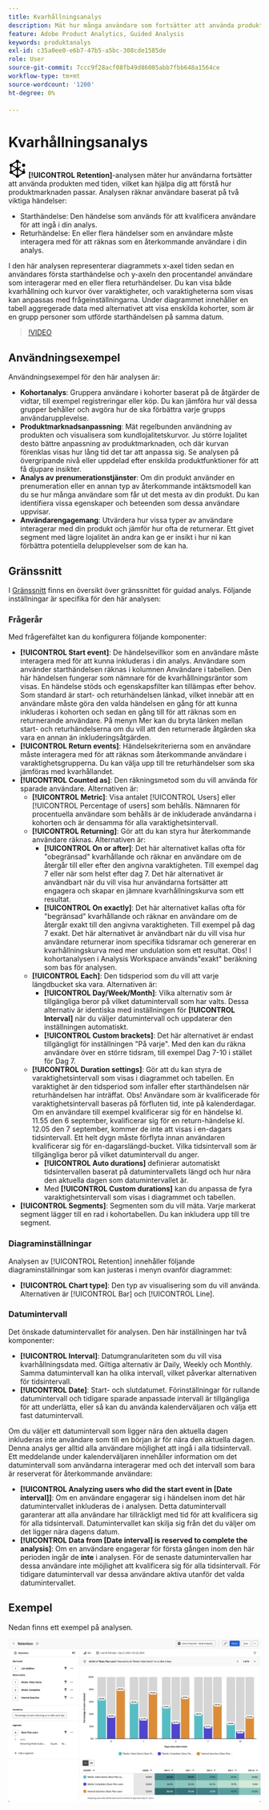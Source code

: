 ```yaml
---
title: Kvarhållningsanalys
description: Mät hur många användare som fortsätter att använda produkten.
feature: Adobe Product Analytics, Guided Analysis
keywords: produktanalys
exl-id: c35a0ee0-e6b7-47b5-a5bc-308cde1585de
role: User
source-git-commit: 7ccc9f28acf08fb49d86005abb7fbb648a1564ce
workflow-type: tm+mt
source-wordcount: '1200'
ht-degree: 0%

---
```


# Kvarhållningsanalys

![Retention](/help/assets/icons/Retention.svg) **[!UICONTROL Retention]**-analysen mäter hur användarna fortsätter att använda produkten med tiden, vilket kan hjälpa dig att förstå hur produktmarknaden passar. Analysen räknar användare baserat på två viktiga händelser:

* Starthändelse: Den händelse som används för att kvalificera användare för att ingå i din analys.
* Returhändelse: En eller flera händelser som en användare måste interagera med för att räknas som en återkommande användare i din analys.

I den här analysen representerar diagrammets x-axel tiden sedan en användares första starthändelse och y-axeln den procentandel användare som interagerar med en eller flera returhändelser. Du kan visa både kvarhållning och kurvor över varaktigheter, och varaktigheterna som visas kan anpassas med frågeinställningarna. Under diagrammet innehåller en tabell aggregerade data med alternativet att visa enskilda kohorter, som är en grupp personer som utförde starthändelsen på samma datum.

>[!VIDEO](https://video.tv.adobe.com/v/3430503/?learn=on)


## Användningsexempel

Användningsexempel för den här analysen är:

* **Kohortanalys**: Gruppera användare i kohorter baserat på de åtgärder de vidtar, till exempel registreringar eller köp. Du kan jämföra hur väl dessa grupper behåller och avgöra hur de ska förbättra varje grupps användarupplevelse.
* **Produktmarknadsanpassning**: Mät regelbunden användning av produkten och visualisera som kundlojalitetskurvor. Ju större lojalitet desto bättre anpassning av produktmarknaden, och där kurvan förenklas visas hur lång tid det tar att anpassa sig. Se analysen på övergripande nivå eller uppdelad efter enskilda produktfunktioner för att få djupare insikter.
* **Analys av prenumerationstjänster**: Om din produkt använder en prenumeration eller en annan typ av återkommande intäktsmodell kan du se hur många användare som får ut det mesta av din produkt. Du kan identifiera vissa egenskaper och beteenden som dessa användare uppvisar.
* **Användarengagemang**: Utvärdera hur vissa typer av användare interagerar med din produkt och jämför hur ofta de returnerar. Ett givet segment med lägre lojalitet än andra kan ge er insikt i hur ni kan förbättra potentiella delupplevelser som de kan ha.

## Gränssnitt

I [Gränssnitt](../overview.md#interface) finns en översikt över gränssnittet för guidad analys. Följande inställningar är specifika för den här analysen:

### Frågerår

Med frågerefältet kan du konfigurera följande komponenter:

* **[!UICONTROL Start event]**: De händelsevillkor som en användare måste interagera med för att kunna inkluderas i din analys. Användare som använder starthändelsen räknas i kolumnen Användare i tabellen. Den här händelsen fungerar som nämnare för de kvarhållningsräntor som visas. En händelse stöds och egenskapsfilter kan tillämpas efter behov. Som standard är start- och returhändelsen länkad, vilket innebär att en användare måste göra den valda händelsen en gång för att kunna inkluderas i kohorten och sedan en gång till för att räknas som en returnerande användare. På menyn Mer kan du bryta länken mellan start- och returhändelserna om du vill att den returnerade åtgärden ska vara en annan än inkluderingsåtgärden.
* **[!UICONTROL Return events]**: Händelsekriterierna som en användare måste interagera med för att räknas som återkommande användare i varaktighetsgrupperna. Du kan välja upp till tre returhändelser som ska jämföras med kvarhållandet.
* **[!UICONTROL Counted as]**: Den räkningsmetod som du vill använda för sparade användare. Alternativen är:
   * **[!UICONTROL Metric]**: Visa antalet [!UICONTROL Users] eller [!UICONTROL Percentage of users] som behålls. Nämnaren för procentuella användare som behålls är de inkluderade användarna i kohorten och är densamma för alla varaktighetsintervall.
   * **[!UICONTROL Returning]**: Gör att du kan styra hur återkommande användare räknas. Alternativen är:
      * **[!UICONTROL On or after]**: Det här alternativet kallas ofta för &quot;obegränsad&quot; kvarhållande och räknar en användare om de återgår till eller efter den angivna varaktigheten. Till exempel dag 7 eller när som helst efter dag 7. Det här alternativet är användbart när du vill visa hur användarna fortsätter att engagera och skapar en jämnare kvarhållningskurva som ett resultat.
      * **[!UICONTROL On exactly]**: Det här alternativet kallas ofta för &quot;begränsad&quot; kvarhållande och räknar en användare om de återgår exakt till den angivna varaktigheten. Till exempel på dag 7 exakt. Det här alternativet är användbart när du vill visa hur användare returnerar inom specifika tidsramar och genererar en kvarhållningskurva med mer undulation som ett resultat. Obs! I kohortanalysen i Analysis Workspace används&quot;exakt&quot; beräkning som bas för analysen.
   * **[!UICONTROL Each]**: Den tidsperiod som du vill att varje längdbucket ska vara. Alternativen är:
      * **[!UICONTROL Day/Week/Month]**: Vilka alternativ som är tillgängliga beror på vilket datumintervall som har valts. Dessa alternativ är identiska med inställningen för **[!UICONTROL Interval]** när du väljer datumintervall och uppdaterar den inställningen automatiskt.
      * **[!UICONTROL Custom brackets]**: Det här alternativet är endast tillgängligt för inställningen &quot;På varje&quot;. Med den kan du räkna användare över en större tidsram, till exempel Dag 7-10 i stället för Dag 7.
   * **[!UICONTROL Duration settings]**: Gör att du kan styra de varaktighetsintervall som visas i diagrammet och tabellen. En varaktighet är den tidsperiod som infaller efter starthändelsen när returhändelsen har inträffat. Obs! Användare som är kvalificerade för varaktighetsintervall baseras på förfluten tid, inte på kalenderdagar. Om en användare till exempel kvalificerar sig för en händelse kl. 11.55 den 6 september, kvalificerar sig för en return-händelse kl. 12.05 den 7 september, kommer de inte att visas i en-dagars tidsintervall. Ett helt dygn måste förflyta innan användaren kvalificerar sig för en-dagarslängd-bucket. Vilka tidsintervall som är tillgängliga beror på vilket datumintervall du anger.
      * **[!UICONTROL Auto durations]** definierar automatiskt tidsintervallen baserat på datumintervallets längd och hur nära den aktuella dagen som datumintervallet är.
      * Med **[!UICONTROL Custom durations]** kan du anpassa de fyra varaktighetsintervall som visas i diagrammet och tabellen.
* **[!UICONTROL Segments]**: Segmenten som du vill mäta. Varje markerat segment lägger till en rad i kohortabellen. Du kan inkludera upp till tre segment.

### Diagraminställningar

Analysen av [!UICONTROL Retention] innehåller följande diagraminställningar som kan justeras i menyn ovanför diagrammet:

* **[!UICONTROL Chart type]**: Den typ av visualisering som du vill använda. Alternativen är [!UICONTROL Bar] och [!UICONTROL Line].

### Datumintervall

Det önskade datumintervallet för analysen. Den här inställningen har två komponenter:

* **[!UICONTROL Interval]**: Datumgranulariteten som du vill visa kvarhållningsdata med. Giltiga alternativ är Daily, Weekly och Monthly. Samma datumintervall kan ha olika intervall, vilket påverkar alternativen för tidsintervall.
* **[!UICONTROL Date]**: Start- och slutdatumet. Förinställningar för rullande datumintervall och tidigare sparade anpassade intervall är tillgängliga för att underlätta, eller så kan du använda kalenderväljaren och välja ett fast datumintervall.

Om du väljer ett datumintervall som ligger nära den aktuella dagen inkluderas inte användare som till en början är för nära den aktuella dagen. Denna analys ger alltid alla användare möjlighet att ingå i alla tidsintervall. Ett meddelande under kalenderväljaren innehåller information om det datumintervall som användarna interagerar med och det intervall som bara är reserverat för återkommande användare:

* **[!UICONTROL Analyzing users who did the start event in [Date interval]]**: Om en användare engagerar sig i händelsen inom det här datumintervallet inkluderas de i analysen. Detta datumintervall garanterar att alla användare har tillräckligt med tid för att kvalificera sig för alla tidsintervall. Datumintervallet kan skilja sig från det du väljer om det ligger nära dagens datum.
* **[!UICONTROL Data from [Date interval] is reserved to complete the analysis]**: Om en användare engagerar för första gången inom den här perioden ingår de **inte** i analysen. För de senaste datumintervallen har dessa användare inte möjlighet att kvalificera sig för alla tidsintervall. För tidigare datumintervall var dessa användare aktiva utanför det valda datumintervallet.

## Exempel

Nedan finns ett exempel på analysen.

![Kvarhållning](../assets/retention.png)
